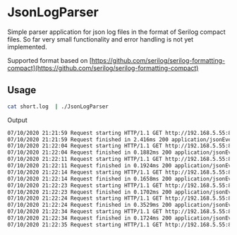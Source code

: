 # JsonLogParser

Simple parser application for json log files in the format of Serilog compact files.
So far very small functionality and error handling is not yet implemented.

Supported format based on [https://github.com/serilog/serilog-formatting-compact](https://github.com/serilog/serilog-formatting-compact)

## Usage

```bash
cat short.log  | ./JsonLogParser
```

Output

```bash
07/10/2020 21:21:59 Request starting HTTP/1.1 GET http://192.168.5.55:80/health  EventId:ca22a1cb
07/10/2020 21:21:59 Request finished in 2.416ms 200 application/jsonEventId:791a596a
07/10/2020 21:22:04 Request starting HTTP/1.1 GET http://192.168.5.55:80/health  EventId:ca22a1cb
07/10/2020 21:22:04 Request finished in 0.1882ms 200 application/jsonEventId:791a596a
07/10/2020 21:22:11 Request starting HTTP/1.1 GET http://192.168.5.55:80/health  EventId:ca22a1cb
07/10/2020 21:22:11 Request finished in 0.1924ms 200 application/jsonEventId:791a596a
07/10/2020 21:22:14 Request starting HTTP/1.1 GET http://192.168.5.55:80/health  EventId:ca22a1cb
07/10/2020 21:22:14 Request finished in 0.1658ms 200 application/jsonEventId:791a596a
07/10/2020 21:22:23 Request starting HTTP/1.1 GET http://192.168.5.55:80/health  EventId:ca22a1cb
07/10/2020 21:22:23 Request finished in 0.1702ms 200 application/jsonEventId:791a596a
07/10/2020 21:22:24 Request starting HTTP/1.1 GET http://192.168.5.55:80/health  EventId:ca22a1cb
07/10/2020 21:22:24 Request finished in 0.3529ms 200 application/jsonEventId:791a596a
07/10/2020 21:22:34 Request starting HTTP/1.1 GET http://192.168.5.55:80/health  EventId:ca22a1cb
07/10/2020 21:22:34 Request finished in 0.1724ms 200 application/jsonEventId:791a596a
07/10/2020 21:22:35 Request starting HTTP/1.1 GET http://192.168.5.55:80/health  EventId:ca2
```
